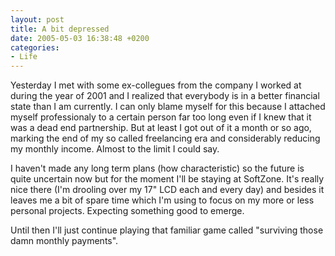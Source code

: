 ```yaml
---
layout: post
title: A bit depressed
date: 2005-05-03 16:38:48 +0200
categories:
- Life
---
```

Yesterday I met with some ex-collegues from the company I worked at during the year of 2001 and I realized that everybody is in a better financial state than I am currently. I can only blame myself for this because I attached myself professionaly to a certain person far too long even if I knew that it was a dead end partnership. But at least I got out of it a month or so ago, marking the end of my so called freelancing era and considerably reducing my monthly income. Almost to the limit I could say.

I haven't made any long term plans (how characteristic) so the future is quite uncertain now but for the moment I'll be staying at SoftZone. It's really nice there (I'm drooling over my 17" LCD each and every day) and besides it leaves me a bit of spare time which I'm using to focus on my more or less personal projects. Expecting something good to emerge.

Until then I'll just continue playing that familiar game called "surviving those damn monthly payments".

